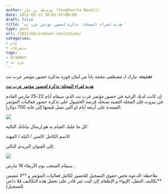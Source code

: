```yaml
---
author: يوغرطة بن علي (Youghourta Benali)
date: 2011-03-13 16:01:57+00:00
draft: false
title: 'هدية لقراء المجلة: تذكرة لحضور مؤتمر عرب نت '
type: post
url: /2011/03/arabnet-invitation/
categories:
- عام
- متفرقات
tags:
- ArabNet
- عرب نت
---
```


**تحديث:** نبارك لـ مصطفى محمد بابا من لبنان فوزه بتذكرة حضور مؤتمر عرب نت







[**هدية لقراء المجلة: تذكرة لحضور مؤتمر عرب نت**](https://www.it-scoop.com/2011/03/arabnet-invitation/)




إن كانت لديك الرغبة في حضور مؤتمر عرب نت الذي سيقام أيام 22-25 مارس القادم في بيروت فإن المجلة التقنية تمنحك فرصة الحصول على تذكرة حضور فعاليات المؤتمر الممتدة على أربعة أيام (و التي تصل قيمتها إلى غاية 700 دولار).

![](https://www.it-scoop.com/rsc/ArabNet-New-Logo-for-Web-250x224.jpg)


كل ما عليك القيام به هو إرسال بياناتك التالية:

الاسم الكامل /السن / البلد / المهنة

إلى العنوان البريدي التالي:



[![](https://www.it-scoop.com/wp-content/uploads/2011/03/email.png)
](https://www.it-scoop.com/wp-content/uploads/2011/03/email.png)







سيقام السحب يوم الأربعاء 16 مارس .


ملاحظة: الدعوة تخص حقوق التسجيل للحضور لكامل فعاليات المؤتمر و **لا تتضمن **تكاليف التنقل، الإيواء و الإطعام (إن كنت غير قادر على تحمل هذه التكاليف فلا داعي للتسجيل)


